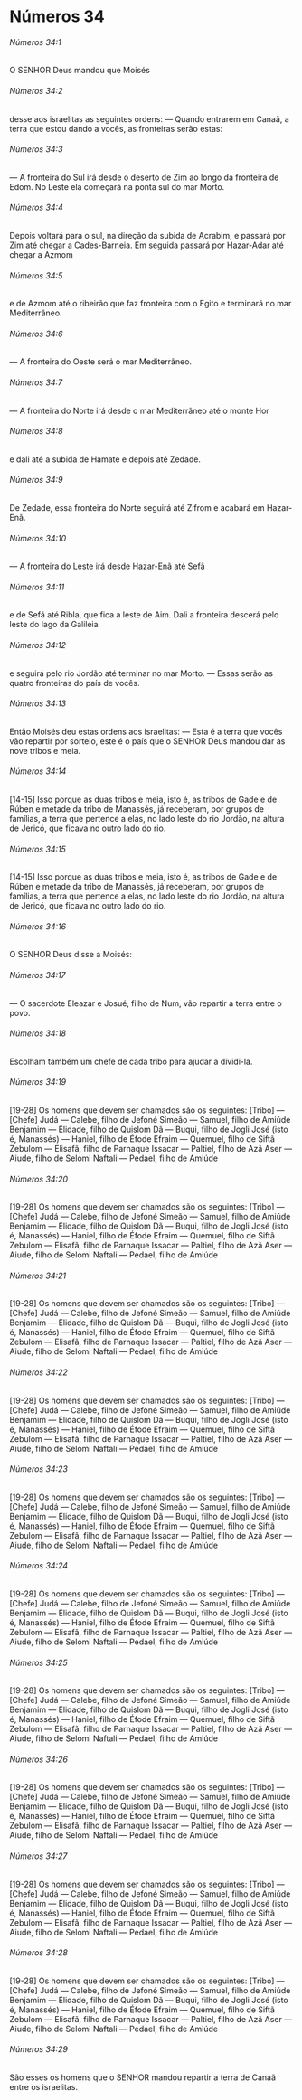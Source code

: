 # Números 34

###### Números 34:1

O SENHOR Deus mandou que Moisés

###### Números 34:2

desse aos israelitas as seguintes ordens: — Quando entrarem em Canaã, a terra que estou dando a vocês, as fronteiras serão estas:

###### Números 34:3

— A fronteira do Sul irá desde o deserto de Zim ao longo da fronteira de Edom. No Leste ela começará na ponta sul do mar Morto.

###### Números 34:4

Depois voltará para o sul, na direção da subida de Acrabim, e passará por Zim até chegar a Cades-Barneia. Em seguida passará por Hazar-Adar até chegar a Azmom

###### Números 34:5

e de Azmom até o ribeirão que faz fronteira com o Egito e terminará no mar Mediterrâneo.

###### Números 34:6

— A fronteira do Oeste será o mar Mediterrâneo.

###### Números 34:7

— A fronteira do Norte irá desde o mar Mediterrâneo até o monte Hor

###### Números 34:8

e dali até a subida de Hamate e depois até Zedade.

###### Números 34:9

De Zedade, essa fronteira do Norte seguirá até Zifrom e acabará em Hazar-Enã.

###### Números 34:10

— A fronteira do Leste irá desde Hazar-Enã até Sefã

###### Números 34:11

e de Sefã até Ribla, que fica a leste de Aim. Dali a fronteira descerá pelo leste do lago da Galileia

###### Números 34:12

e seguirá pelo rio Jordão até terminar no mar Morto. — Essas serão as quatro fronteiras do país de vocês.

###### Números 34:13

Então Moisés deu estas ordens aos israelitas: — Esta é a terra que vocês vão repartir por sorteio, este é o país que o SENHOR Deus mandou dar às nove tribos e meia.

###### Números 34:14

[14-15] Isso porque as duas tribos e meia, isto é, as tribos de Gade e de Rúben e metade da tribo de Manassés, já receberam, por grupos de famílias, a terra que pertence a elas, no lado leste do rio Jordão, na altura de Jericó, que ficava no outro lado do rio.

###### Números 34:15

[14-15] Isso porque as duas tribos e meia, isto é, as tribos de Gade e de Rúben e metade da tribo de Manassés, já receberam, por grupos de famílias, a terra que pertence a elas, no lado leste do rio Jordão, na altura de Jericó, que ficava no outro lado do rio.

###### Números 34:16

O SENHOR Deus disse a Moisés:

###### Números 34:17

— O sacerdote Eleazar e Josué, filho de Num, vão repartir a terra entre o povo.

###### Números 34:18

Escolham também um chefe de cada tribo para ajudar a dividi-la.

###### Números 34:19

[19-28] Os homens que devem ser chamados são os seguintes: [Tribo] — [Chefe] Judá — Calebe, filho de Jefoné Simeão — Samuel, filho de Amiúde Benjamim — Elidade, filho de Quislom Dã — Buqui, filho de Jogli José (isto é, Manassés) — Haniel, filho de Éfode Efraim — Quemuel, filho de Siftã Zebulom — Elisafã, filho de Parnaque Issacar — Paltiel, filho de Azã Aser — Aiude, filho de Selomi Naftali — Pedael, filho de Amiúde

###### Números 34:20

[19-28] Os homens que devem ser chamados são os seguintes: [Tribo] — [Chefe] Judá — Calebe, filho de Jefoné Simeão — Samuel, filho de Amiúde Benjamim — Elidade, filho de Quislom Dã — Buqui, filho de Jogli José (isto é, Manassés) — Haniel, filho de Éfode Efraim — Quemuel, filho de Siftã Zebulom — Elisafã, filho de Parnaque Issacar — Paltiel, filho de Azã Aser — Aiude, filho de Selomi Naftali — Pedael, filho de Amiúde

###### Números 34:21

[19-28] Os homens que devem ser chamados são os seguintes: [Tribo] — [Chefe] Judá — Calebe, filho de Jefoné Simeão — Samuel, filho de Amiúde Benjamim — Elidade, filho de Quislom Dã — Buqui, filho de Jogli José (isto é, Manassés) — Haniel, filho de Éfode Efraim — Quemuel, filho de Siftã Zebulom — Elisafã, filho de Parnaque Issacar — Paltiel, filho de Azã Aser — Aiude, filho de Selomi Naftali — Pedael, filho de Amiúde

###### Números 34:22

[19-28] Os homens que devem ser chamados são os seguintes: [Tribo] — [Chefe] Judá — Calebe, filho de Jefoné Simeão — Samuel, filho de Amiúde Benjamim — Elidade, filho de Quislom Dã — Buqui, filho de Jogli José (isto é, Manassés) — Haniel, filho de Éfode Efraim — Quemuel, filho de Siftã Zebulom — Elisafã, filho de Parnaque Issacar — Paltiel, filho de Azã Aser — Aiude, filho de Selomi Naftali — Pedael, filho de Amiúde

###### Números 34:23

[19-28] Os homens que devem ser chamados são os seguintes: [Tribo] — [Chefe] Judá — Calebe, filho de Jefoné Simeão — Samuel, filho de Amiúde Benjamim — Elidade, filho de Quislom Dã — Buqui, filho de Jogli José (isto é, Manassés) — Haniel, filho de Éfode Efraim — Quemuel, filho de Siftã Zebulom — Elisafã, filho de Parnaque Issacar — Paltiel, filho de Azã Aser — Aiude, filho de Selomi Naftali — Pedael, filho de Amiúde

###### Números 34:24

[19-28] Os homens que devem ser chamados são os seguintes: [Tribo] — [Chefe] Judá — Calebe, filho de Jefoné Simeão — Samuel, filho de Amiúde Benjamim — Elidade, filho de Quislom Dã — Buqui, filho de Jogli José (isto é, Manassés) — Haniel, filho de Éfode Efraim — Quemuel, filho de Siftã Zebulom — Elisafã, filho de Parnaque Issacar — Paltiel, filho de Azã Aser — Aiude, filho de Selomi Naftali — Pedael, filho de Amiúde

###### Números 34:25

[19-28] Os homens que devem ser chamados são os seguintes: [Tribo] — [Chefe] Judá — Calebe, filho de Jefoné Simeão — Samuel, filho de Amiúde Benjamim — Elidade, filho de Quislom Dã — Buqui, filho de Jogli José (isto é, Manassés) — Haniel, filho de Éfode Efraim — Quemuel, filho de Siftã Zebulom — Elisafã, filho de Parnaque Issacar — Paltiel, filho de Azã Aser — Aiude, filho de Selomi Naftali — Pedael, filho de Amiúde

###### Números 34:26

[19-28] Os homens que devem ser chamados são os seguintes: [Tribo] — [Chefe] Judá — Calebe, filho de Jefoné Simeão — Samuel, filho de Amiúde Benjamim — Elidade, filho de Quislom Dã — Buqui, filho de Jogli José (isto é, Manassés) — Haniel, filho de Éfode Efraim — Quemuel, filho de Siftã Zebulom — Elisafã, filho de Parnaque Issacar — Paltiel, filho de Azã Aser — Aiude, filho de Selomi Naftali — Pedael, filho de Amiúde

###### Números 34:27

[19-28] Os homens que devem ser chamados são os seguintes: [Tribo] — [Chefe] Judá — Calebe, filho de Jefoné Simeão — Samuel, filho de Amiúde Benjamim — Elidade, filho de Quislom Dã — Buqui, filho de Jogli José (isto é, Manassés) — Haniel, filho de Éfode Efraim — Quemuel, filho de Siftã Zebulom — Elisafã, filho de Parnaque Issacar — Paltiel, filho de Azã Aser — Aiude, filho de Selomi Naftali — Pedael, filho de Amiúde

###### Números 34:28

[19-28] Os homens que devem ser chamados são os seguintes: [Tribo] — [Chefe] Judá — Calebe, filho de Jefoné Simeão — Samuel, filho de Amiúde Benjamim — Elidade, filho de Quislom Dã — Buqui, filho de Jogli José (isto é, Manassés) — Haniel, filho de Éfode Efraim — Quemuel, filho de Siftã Zebulom — Elisafã, filho de Parnaque Issacar — Paltiel, filho de Azã Aser — Aiude, filho de Selomi Naftali — Pedael, filho de Amiúde

###### Números 34:29

São esses os homens que o SENHOR mandou repartir a terra de Canaã entre os israelitas.

